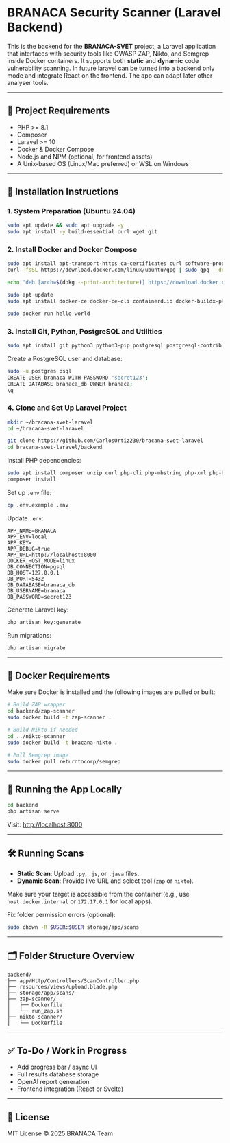 # BRANACA Security Scanner (Laravel Backend)

This is the backend for the **BRANACA-SVET** project, a Laravel application that interfaces with security tools like OWASP ZAP, Nikto, and Semgrep inside Docker containers. It supports both **static** and **dynamic** code vulnerability scanning.
In future laravel can be turned into a backend only mode and integrate React on the frontend. The app can adapt later other analyser tools.

---

## 🚀 Project Requirements

* PHP >= 8.1
* Composer
* Laravel >= 10
* Docker & Docker Compose
* Node.js and NPM (optional, for frontend assets)
* A Unix-based OS (Linux/Mac preferred) or WSL on Windows

---

## 🔧 Installation Instructions

### 1. System Preparation (Ubuntu 24.04)

```bash
sudo apt update && sudo apt upgrade -y
sudo apt install -y build-essential curl wget git
```

### 2. Install Docker and Docker Compose

```bash
sudo apt install apt-transport-https ca-certificates curl software-properties-common -y
curl -fsSL https://download.docker.com/linux/ubuntu/gpg | sudo gpg --dearmor -o /etc/apt/trusted.gpg.d/docker.gpg

echo "deb [arch=$(dpkg --print-architecture)] https://download.docker.com/linux/ubuntu $(lsb_release -cs) stable" | sudo tee /etc/apt/sources.list.d/docker.list > /dev/null

sudo apt update
sudo apt install docker-ce docker-ce-cli containerd.io docker-buildx-plugin docker-compose-plugin -y

sudo docker run hello-world
```

### 3. Install Git, Python, PostgreSQL and Utilities

```bash
sudo apt install git python3 python3-pip postgresql postgresql-contrib php-pgsql -y
```

Create a PostgreSQL user and database:

```bash
sudo -u postgres psql
CREATE USER branaca WITH PASSWORD 'secret123';
CREATE DATABASE branaca_db OWNER branaca;
\q
```

### 4. Clone and Set Up Laravel Project

```bash
mkdir ~/bracana-svet-laravel
cd ~/bracana-svet-laravel

git clone https://github.com/CarlosOrtiz230/bracana-svet-laravel
cd bracana-svet-laravel/backend
```

Install PHP dependencies:

```bash
sudo apt install composer unzip curl php-cli php-mbstring php-xml php-bcmath php-curl php-zip php-mysql php-tokenizer php-pgsql -y
composer install
```

Set up `.env` file:

```bash
cp .env.example .env
```

Update `.env`:

```env
APP_NAME=BRANACA
APP_ENV=local
APP_KEY=
APP_DEBUG=true
APP_URL=http://localhost:8000
DOCKER_HOST_MODE=linux
DB_CONNECTION=pgsql
DB_HOST=127.0.0.1
DB_PORT=5432
DB_DATABASE=branaca_db
DB_USERNAME=branaca
DB_PASSWORD=secret123
```

Generate Laravel key:

```bash
php artisan key:generate
```

Run migrations:

```bash
php artisan migrate
```

---

## 🐳 Docker Requirements

Make sure Docker is installed and the following images are pulled or built:

```bash
# Build ZAP wrapper
cd backend/zap-scanner
sudo docker build -t zap-scanner .

# Build Nikto if needed
cd ../nikto-scanner
sudo docker build -t bracana-nikto .

# Pull Semgrep image
sudo docker pull returntocorp/semgrep
```

---

## 🧪 Running the App Locally

```bash
cd backend
php artisan serve
```

Visit: [http://localhost:8000](http://localhost:8000)

---

## 🛠 Running Scans

* **Static Scan**: Upload `.py`, `.js`, or `.java` files.
* **Dynamic Scan**: Provide live URL and select tool (`zap` or `nikto`).

Make sure your target is accessible from the container (e.g., use `host.docker.internal` or `172.17.0.1` for local apps).

Fix folder permission errors (optional):

```bash
sudo chown -R $USER:$USER storage/app/scans
```

---

## 🗂 Folder Structure Overview

```
backend/
├── app/Http/Controllers/ScanController.php
├── resources/views/upload.blade.php
├── storage/app/scans/
├── zap-scanner/
│   ├── Dockerfile
│   └── run_zap.sh
├── nikto-scanner/
│   └── Dockerfile
```

---

## ✅ To-Do / Work in Progress

* Add progress bar / async UI
* Full results database storage
* OpenAI report generation
* Frontend integration (React or Svelte)

---

## 📄 License

MIT License © 2025 BRANACA Team

